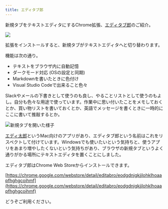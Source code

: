 ```yaml
---
title: エディタブ郎
---
```

新規タブをテキストエディタにするChrome拡張、[エディタブ郎](https://chrome.google.com/webstore/detail/editabro/eodgdnjgkjjlohklhoaapfhghgcoihmf)のご紹介。

![](https://lh3.googleusercontent.com/docs/AG8NV2Y2itrYxNUSrY8s8IZdGPqF7GGbaZoCosv1WeyGd1onr_fxj6Yo8ZW_NthrkI66kv-rqhqYB0UFWWX1ZV22yJU79VfWN-Ra1ZtF-fcpqWo8sIMI_s2uVA-q-e3CUobEdsBRfD6rJJMsVXvsRwjkC0AvSDW6pySw3BXwUveKiu9DqSxT2MvQQXXnxPHRrZMruAr4sCBL4jbB9Xk7mecmdV17ubsR9vIjWq2xdXWB-Bl0B_R01aujn13L2HQiNdIkB4jLHI3h80RNVDNg6vASNAYCi8GDxIehkna5RSuC4KPVzTI0Pffe0YJ5mjBzq_XZXVQfhgNySmQWTHXBTCdW88r3wVA-81EmxEHvKzY5ZId-bRWE4H9BbXOrG4tpzTZjcNRVcedm8zTkajJOvtptgZZHIbinf3N3Qx-XSxujnOEeF_W46w99Ch9GA9s2WKjPkUlD-Z1pcYUySf2-2t4_7qSmXynPXVNtMwwEfwxrZLBdfMc8NcRMaVbrHa8MfmdQIxohWhIV_dOac0OhopKHgNMLVMFEQd37RvR__Cd6U9BA5FRrxGmV-J5Kc1PqFheuKHyRY10L8Os06XhNKrmHQ5FOD2pAWUfORtWVGIGywCYsvPzxaVWRWMaHvc9zML9yCnPO0IIVKa4WWB_rZiERCeMTPWTaXkY299lIS-QQgmipARLYSI56dGmK4GN2JxPU0PWJ8jjxQypfLaXsLdYr9Q8CUx6x0v0ia6oS1GZBa79eIM_ZU7N3VYl6aSmSj7-A3XRcLCZv6MPXyckg99PJUcTSuvYHNGva6HU5bXCXuwsJav5RZXUHlm2ga2uzHUJvDdooLaezkuZxsAgPuyZq0qZyVjvJ1NVDlfRCnm2Veskey0rADOTS_hx7NoTKgVKI_5Rj38JVBsqJ41CmRlSlAn3hYtHsYtic7aiMcxVn5rac38jkENz07oyk-IlAT3RBWudo9OHdXEAm0r2jRMaEaQssv6moc5dj43WW8sPnuAZuvaGFfQ62EzflOn8puvwAn_bGOX6o-qUzQ23ugBJTwqhcZi-z6056yyNV6HYVi8CoXScnjfoH5BTjBlSb709ZbWZoZ-1a81A8WTAVvzaaHxm-BKFxd7K-kUvu0DxqJQA0L5iT7r26GxHAgoiGt7RipO6BP8FYYoLBJuK7H1X6Q8A8UiusSR4qmgv2A04uuH0GKyZRULbW9y-bGACaZpOdJqPt9yDGCZ649LEei1Oaven-Me6UvTCs5j1HU24_DkuCxBDETQ)

拡張をインストールすると、新規タブがテキストエディタへと切り替わります。

機能は次の通り。

*   テキストをブラウザ内に自動記憶
*   ダークモード対応 (OSの設定と同期)
*   Markdownを書いたときに色付け
*   Visual Studio Codeで出来ること色々

Slackやメールの下書きとして使うのも良し、やることリストとして使うのもよし。自分も色々な用途で使っています。作業中に思い付いたことをメモしておくとか、買い物リストを書いておくとか、英語でメッセージを書くときに一時的にここに書いて推敲するとか。

![](https://lh3.googleusercontent.com/docs/AG8NV2YyaotfW_EgT0g0nKmkeEbS0L676VWTs1e2fL0xdcuWBuecRolOFjtxKTXlD114qrpcoDmTr0NU3fNSBo0KOIR2ztblzjlqPIIfX334y-fCvmE2flB59LkWpQL_PXGyV083PJv-aYIl_lxFkcEi4oYNHUgGvFbVYuPEiiNnFH6MaZIlE0AF8Aq7fCR-Q7kZ8axCLjbaukgFovOBwEWZpggu5FKua6HfjV-ILkjFwTWJbpXGm1xPqeiU0rRrhC59QzewI7OCOTsyJlCqxfin-LqHnyHMSDiSAKNRLmjnc6fuDfZOIN4DYtLNBrPtOH8n40_5E7tmor1A1oXDWV81eKUTD8DkCH_rIpNHpDi3YdHd45-7o5VXLALvpFkKArmT-o6d0zciKEqK-XFrt_O49LaICTgVNoWN3jg3VarOmXk_d6O4IA6iCcNtYReroW_v1yzrx4UGIO13d0v3WxeNObg765pBGXq3Kjs0zAWjmPxovgmCcKKny7jDdIgNdZ4hTb7LB4uH6s_3_XFv2vcPvA3qfPDgeJsFwBcg4MrY3L1YJWR_oIJHqrk-2EbSMQUDmOJsmTLYvzlWP0KoCXk0pXj3sH20J7-Ac4YsJCbc7WunXlRrvQgMtTZczo9mSl4o5svDLQb9rV0DNRMUd9TBoYLjl_0BJPDBH0dnOCxBpWh173C4SB9kH4Xlbbd06YmIkebdDQmHJPH_jt7foSw_BnlRIYOx8C_eGzy8Ifem2WK0NXc9HBdLoi9iYR9FEsOgDMDOo5hRQf0FJWVFiRKl84j0taMYqG4xLNq3gXVhrNzdmyHq-l4np6TjtHLssW4HXjvp9X7Wwe5tlgThhUQMJ5cZja3HRt8xmalyzhe57sPw3goPwV8R768g7LDdA-M2x33yZ0zyeBJ8JGCeuyLOcEXcUngxrifIxdQSCF1lMu5BUl_4pLWhXm7r1I0m4n-qCdMNnYjEw8cFHZ3wvCTucV5lLHCdkznnm-tCKPiRgTan1XD-HGhOFwolQpViCztpwbmzSFBOuF3OPDzUIJhVv02frgevC7fGuaBzIs1jJrFCGfoNT2ar3WsKmWuJdmIa_HnUt5NHT4I5aYilaQegxxdHWn6MAX0ya4gcTf7o_Q23sP_cyTtysS9WbmVejvdosb21TJF_7Zg8Wu0kqCBLYyGf4jRWm9Ov1umz2-P1X_R-1lok5T56xMAl6Di-pekFm6Qubbf-OvJLIfxR3TUKn0smzxzGKgWSmjWTkjc4zbdNKG4gHQ "新規タブを開いた様子")

[エディ太郎](https://editaro.com/)というMac向けのアプリがあり、エディタブ郎という名前はこれをリスペクトして付けています。Windowsでも使いたいという気持ちと、使うアプリをあまり増やしたくないという気持ちがあり、ブラウザの新規タブというよく通りがかる場所にテキストエディタを置くことにしました。

エディタブ郎はChrome Web Storeからインストールできます。

[https://chrome.google.com/webstore/detail/editabro/eodgdnjgkjjlohklhoaapfhghgcoihmf](https://chrome.google.com/webstore/detail/editabro/eodgdnjgkjjlohklhoaapfhghgcoihmf)

どうぞご利用ください。
